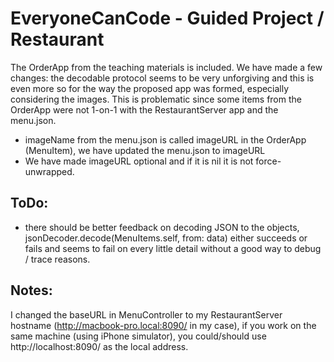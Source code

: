 # EveryoneCanCode - Guided Project / Restaurant

The OrderApp from the teaching materials is included.
We have made a few changes: the decodable protocol seems to be very unforgiving and this is even more so for the way the proposed app was formed, especially considering the images. This is problematic since some items from the OrderApp were not 1-on-1 with the RestaurantServer app and the menu.json.

- imageName from the menu.json is called imageURL in the OrderApp (MenuItem), we have updated the menu.json to imageURL
- We have made imageURL optional and if it is nil it is not force-unwrapped.

## ToDo:
- there should be better feedback on decoding JSON to the objects, jsonDecoder.decode(MenuItems.self, from: data) either succeeds or fails and seems to fail on every little detail without a good way to debug / trace reasons.

## Notes:

I changed the baseURL in MenuController to my RestaurantServer hostname (http://macbook-pro.local:8090/ in my case), if you work on the same machine (using iPhone simulator), you could/should use http://localhost:8090/ as the local address.

